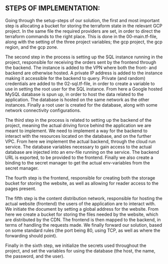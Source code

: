 ## STEPS OF IMPLEMENTATION:
Going through the setup-steps of our solution, the first and most important step is allocating a bucket for storing the terraform state in the relevant GCP project. In the same file the required providers are set, in order to direct the terraform commands to the right place. This is done in the 00-main.tf-file, along with the setting of the three project variables; the gcp project, the gcp region, and the gcp zone.

The second step in the process is setting up the SQL instance running in the project, responsible for receiving the orders sent by the frontend through the backend. The instance is added to the VPN where both the front- and backend are otherwise hosted. A private IP address is added to the instance making it accessible for the backend to query. Private (and random) credentials are added to the 02-sql.tf-file, in order to create a variable to use in setting the root user for the SQL instance. From here a Google hosted MySQL database is spun up, in order to host the data related to the application. The database is hosted on the same network as the other instances. Finally a root user is created for the database, along with some network connectivity configurations.

The third step in the process is related to setting up the backend of the project, meaning the actual driving force behind the application we are meant to implement. We need to implement a way for the backend to interact with the resources located on the database, and on the further VPC. From here we implement the actual backend, through the cloud run service. The database variables necessary to gain access to the actual database are injected into an env-file running on the service. The backend URL is exported, to be provided to the frontend. Finally we also create a binding to the secret manager to get the actual env-variables from the secret manager.

The fourth step is the frontend, responsible for creating both the storage bucket for storing the website, as well as allowing for reader access to the pages present.

The fifth step is the content distribution network, responsible for hosting the actual website (frontend) the users of the application are to interact with. We initiate the document by setting a global address for the website. From here we create a bucket for storing the files needed by the website, which are distributed by the CDN. The frontend is then mapped to the backend, in terms of handling the requests made. We finally forward our solution, based on some standard rules (the port being 80, using TCP, as well as where the forwarding should point). 

Finally in the sixth step, we initialize the secrets used throughout the project, and set the variables for using the database (the host, the name, the password, and the user).
